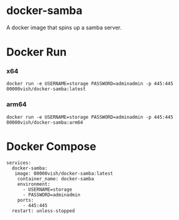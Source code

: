 # docker-samba

A docker image that spins up a samba server.

# Docker Run 

### x64

```
docker run -e USERNAME=storage PASSWORD=adminadmin -p 445:445 00000vish/docker-samba:latest
```


### arm64

```
docker run -e USERNAME=storage PASSWORD=adminadmin -p 445:445 00000vish/docker-samba:arm64
```


# Docker Compose

```
services:
  docker-samba:
   image: 00000vish/docker-samba:latest
    container_name: docker-samba
    environment:
      - USERNAME=storage
      - PASSWORD=adminadmin
    ports:
      - 445:445
  restart: unless-stopped
```

